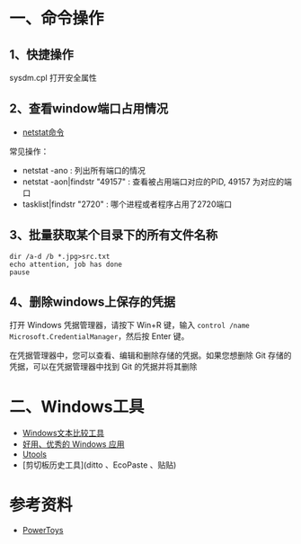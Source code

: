 # 一、命令操作

## 1、快捷操作

sysdm.cpl 打开安全属性

## 2、查看window端口占用情况

* [netstat命令](https://learn.microsoft.com/zh-cn/windows-server/administration/windows-commands/netstat)

常见操作：
- netstat -ano : 列出所有端口的情况
- netstat -aon|findstr "49157" :  查看被占用端口对应的PID, 49157 为对应的端口
- tasklist|findstr "2720"  : 哪个进程或者程序占用了2720端口


## 3、批量获取某个目录下的所有文件名称

```
dir /a-d /b *.jpg>src.txt
echo attention, job has done
pause
```

## 4、删除windows上保存的凭据

打开 Windows 凭据管理器，请按下 Win+R 键，输入 `control /name Microsoft.CredentialManager`，然后按 Enter 键。

在凭据管理器中，您可以查看、编辑和删除存储的凭据。如果您想删除 Git 存储的凭据，可以在凭据管理器中找到 Git 的凭据并将其删除

# 二、Windows工具

- [Windows文本比较工具](https://winmerge.org/)
- [好用、优秀的 Windows 应用](https://github.com/stackia/best-windows-apps)
- [Utools](https://www.u.tools/)
- [剪切板历史工具](ditto 、EcoPaste 、贴贴)


# 参考资料

- [PowerToys](https://github.com/microsoft/PowerToys)

